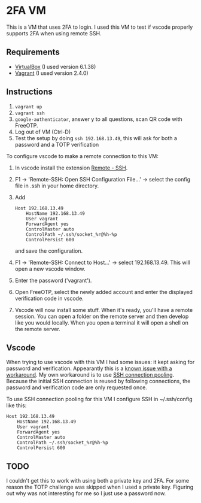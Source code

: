 # 2FA VM

This is a VM that uses 2FA to login. I used this VM to test if vscode properly supports 2FA
when using remote SSH.

## Requirements

- [VirtualBox](https://www.virtualbox.org/) (I used version 6.1.38)
- [Vagrant](https://www.vagrantup.com/) (I used version 2.4.0)

## Instructions

1. ```vagrant up```
2. ```vagrant ssh```
3. ```google-authenticator```, answer y to all questions, scan QR code with FreeOTP.
4. Log out of VM (Ctrl-D)
5. Test the setup by doing ```ssh 192.168.13.49```, this will ask for both a password and a TOTP verification

To configure vscode to make a remote connection to this VM:

1. In vscode install the extension [Remote - SSH](https://marketplace.visualstudio.com/items?itemName=ms-vscode-remote.remote-ssh).
2. F1 -> 'Remote-SSH: Open SSH Configuration File...' -> select the config file in .ssh in your home directory.
3. Add

       Host 192.168.13.49
           HostName 192.168.13.49
           User vagrant
           ForwardAgent yes
           ControlMaster auto
           ControlPath ~/.ssh/socket_%r@%h-%p
           ControlPersist 600

   and save the configuration.

4. F1 -> 'Remote-SSH: Connect to Host...' -> select 192.168.13.49.
   This will open a new vscode window.
5. Enter the password ('vagrant').
6. Open FreeOTP, select the newly added account and enter the displayed
   verification code in vscode.
7. Vscode will now install some stuff.
   When it's ready, you'll have a remote session.
   You can open a folder on the remote
   server and then develop like you would locally.
   When you open a terminal it will open a shell on the remote server.

## Vscode

When trying to use vscode with this VM I had some issues: it kept asking for password and verification.
Appearantly this is a [known issue with a workaround](https://github.com/microsoft/vscode-remote-release/issues/2518).
My own workaround is to use [SSH connection pooling](https://www.cyberciti.biz/faq/linux-unix-reuse-openssh-connection/).
Because the initial SSH connection is reused by following connections, the password and verification code
are only requested once.

To use SSH connection pooling for this VM I configure SSH in ~/.ssh/config like this:

    Host 192.168.13.49
        HostName 192.168.13.49
        User vagrant
        ForwardAgent yes
        ControlMaster auto
        ControlPath ~/.ssh/socket_%r@%h-%p
        ControlPersist 600

## TODO

I couldn't get this to work with using both a private key and 2FA. For some reason the TOTP challenge was skipped
when I used a private key. Figuring out why was not interesting for me so I just use a password now.
